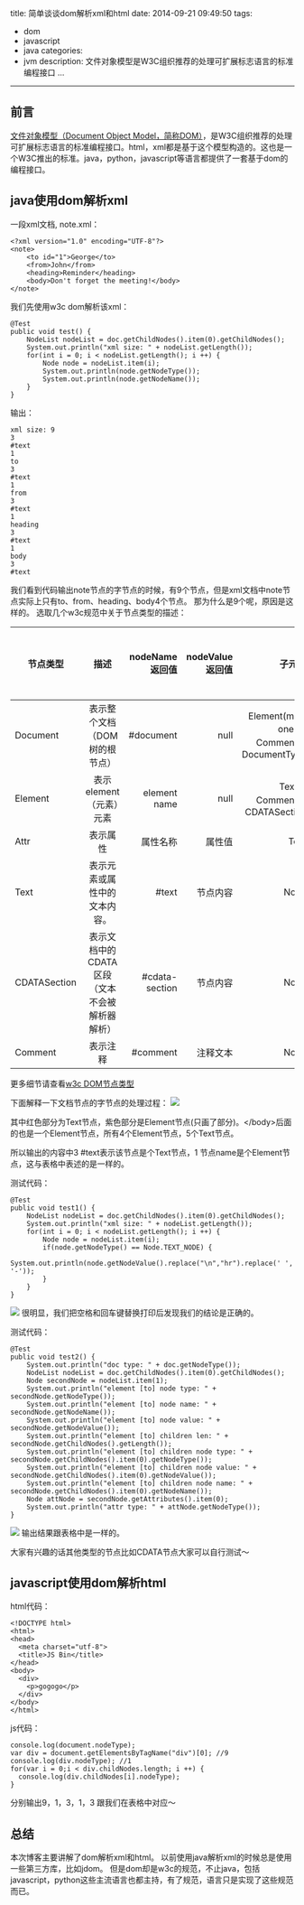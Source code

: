 title: 简单谈谈dom解析xml和html
date: 2014-09-21 09:49:50
tags:
- dom
- javascript
- java
categories:
- jvm
description: 文件对象模型是W3C组织推荐的处理可扩展标志语言的标准编程接口 ...

-----------
## 前言 ##

[文件对象模型（Document Object Model，简称DOM）](http://www.w3.org/TR/2004/REC-DOM-Level-3-Core-20040407/)，是W3C组织推荐的处理可扩展标志语言的标准编程接口。html，xml都是基于这个模型构造的。这也是一个W3C推出的标准。java，python，javascript等语言都提供了一套基于dom的编程接口。

## java使用dom解析xml ##
一段xml文档, note.xml：

	<?xml version="1.0" encoding="UTF-8"?>
	<note>
	    <to id="1">George</to>
	    <from>John</from>
	    <heading>Reminder</heading>
	    <body>Don't forget the meeting!</body>
	</note>

我们先使用w3c dom解析该xml：

    @Test
    public void test() {
        NodeList nodeList = doc.getChildNodes().item(0).getChildNodes();
        System.out.println("xml size: " + nodeList.getLength());
        for(int i = 0; i < nodeList.getLength(); i ++) {
            Node node = nodeList.item(i);
            System.out.println(node.getNodeType());
            System.out.println(node.getNodeName());
        }
    }

输出：

    xml size: 9
    3
    #text
    1
    to
    3
    #text
    1
    from
    3
    #text
    1
    heading
    3
    #text
    1
    body
    3
    #text

我们看到代码输出note节点的字节点的时候，有9个节点，但是xml文档中note节点实际上只有to、from、heading、body4个节点。 那为什么是9个呢，原因是这样的。
选取几个w3c规范中关于节点类型的描述：

| 节点类型 | 描述 | nodeName返回值 | nodeValue返回值 | 子元素 | 类型常量值 |
| ------------- |:-------------:| -----:| -----:| -----:| -----:|
| Document      | 表示整个文档（DOM 树的根节点） | #document |null|Element(max. one)，Comment，DocumentType |9
| Element      | 表示 element（元素）元素      |   element name |null|Text，Comment，CDATASection |1
| Attr | 表示属性      |    属性名称 |属性值|Text |2
| Text | 表示元素或属性中的文本内容。      |    #text |节点内容|None |3
| CDATASection | 表示文档中的 CDATA 区段（文本不会被解析器解析）      |    #cdata-section |节点内容|None |4
| Comment | 表示注释      |    #comment |注释文本|None |8

更多细节请查看[w3c DOM节点类型](http://www.w3school.com.cn/xmldom/dom_nodetype.asp)

下面解释一下文档节点的字节点的处理过程：
![](http://format-blog-image.qiniudn.com/dom_parse_xml1.png)

其中红色部分为Text节点，紫色部分是Element节点(只画了部分)。&lt;/body&gt;后面的也是一个Element节点，所有4个Element节点，5个Text节点。

所以输出的内容中3 #text表示该节点是个Text节点，1 节点name是个Element节点，这与表格中表述的是一样的。

测试代码：

    @Test
    public void test1() {
        NodeList nodeList = doc.getChildNodes().item(0).getChildNodes();
        System.out.println("xml size: " + nodeList.getLength());
        for(int i = 0; i < nodeList.getLength(); i ++) {
            Node node = nodeList.item(i);
            if(node.getNodeType() == Node.TEXT_NODE) {
                System.out.println(node.getNodeValue().replace("\n","hr").replace(' ', '-'));
            }
        }
    }

![](http://format-blog-image.qiniudn.com/dom_parse_xml2.png)
很明显，我们把空格和回车键替换打印后发现我们的结论是正确的。

测试代码：

    @Test
    public void test2() {
        System.out.println("doc type: " + doc.getNodeType());
        NodeList nodeList = doc.getChildNodes().item(0).getChildNodes();
        Node secondNode = nodeList.item(1);
        System.out.println("element [to] node type: " + secondNode.getNodeType());
        System.out.println("element [to] node name: " + secondNode.getNodeName());
        System.out.println("element [to] node value: " + secondNode.getNodeValue());
        System.out.println("element [to] children len: " + secondNode.getChildNodes().getLength());
        System.out.println("element [to] children node type: " + secondNode.getChildNodes().item(0).getNodeType());
        System.out.println("element [to] children node value: " + secondNode.getChildNodes().item(0).getNodeValue());
        System.out.println("element [to] children node name: " + secondNode.getChildNodes().item(0).getNodeName());
        Node attNode = secondNode.getAttributes().item(0);
        System.out.println("attr type: " + attNode.getNodeType());
    }

![](http://format-blog-image.qiniudn.com/dom_parse_xml3.png)
输出结果跟表格中是一样的。

大家有兴趣的话其他类型的节点比如CDATA节点大家可以自行测试～

## javascript使用dom解析html ##

html代码：

    <!DOCTYPE html>
    <html>
    <head>
      <meta charset="utf-8">
      <title>JS Bin</title>
    </head>
    <body>
      <div>
        <p>gogogo</p>
      </div>
    </body>
    </html>

js代码：

    console.log(document.nodeType);
    var div = document.getElementsByTagName("div")[0]; //9
    console.log(div.nodeType); //1
    for(var i = 0;i < div.childNodes.length; i ++) {
      console.log(div.childNodes[i].nodeType);
    }

分别输出9，1，3，1，3
跟我们在表格中对应～

## 总结 ##
本次博客主要讲解了dom解析xml和html。 以前使用java解析xml的时候总是使用一些第三方库，比如jdom。 但是dom却是w3c的规范，不止java，包括javascript，python这些主流语言也都主持，有了规范，语言只是实现了这些规范而已。
